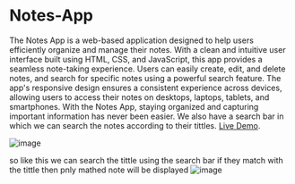 # Notes-App
The Notes App is a web-based application designed to help users efficiently organize and manage their notes. With a clean and intuitive user interface built using HTML, CSS, and JavaScript, this app provides a seamless note-taking experience. Users can easily create, edit, and delete notes, and search for specific notes using a powerful search feature. The app's responsive design ensures a consistent experience across devices, allowing users to access their notes on desktops, laptops, tablets, and smartphones. With the Notes App, staying organized and capturing important information has never been easier. We also have a search bar in which we can search the notes according to their tittles. [Live Demo](https://pranav-nani.github.io/Notes-App/).

![image](https://github.com/pranav-nani/Notes-App/assets/88759848/3e06f7cd-8616-4c6a-8998-a5cf384831d2)

so like this we can search the tittle using the search bar if they match with the tittle then pnly mathed note will be displayed 
![image](https://github.com/pranav-nani/Notes-App/assets/88759848/039426f5-a874-474d-819d-d6fc1c8ba14c)


 
